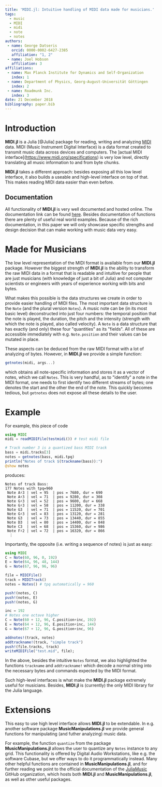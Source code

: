 ```yaml
---
title: 'MIDI.jl: Intuitive handling of MIDI data made for musicians.'
tags:
  - music
  - MIDI
  - midi
  - note
  - notes
authors:
 - name: George Datseris
   orcid: 0000-0002-6427-2385
   affiliation: "1, 2"
 - name: Joel Hobson
   affiliation: 3
affiliations:
 - name: Max Planck Institute for Dynamics and Self-Organization
   index: 1
 - name: Department of Physics, Georg-August-Universität Göttingen
   index: 2
 - name: Roadmunk Inc.
   index: 3
date: 21 December 2018
bibliography: paper.bib
---
```



# Introduction
**MIDI.jl** is a Julia [@Julia] package for reading, writing and analyzing [MIDI](https://www.midi.org/specifications) data. MIDI (Music Instrument Digital Interface) is a data format created to transmit music data across devices and computers. The ]actual MIDI interface](https://www.midi.org/specifications) is very low level, directly translating all music information to and from byte chunks.

**MIDI.jl** takes a different approach: besides exposing all this low level interface, it also builds a useable and high-level interface on top of that. This makes reading MIDI data easier than even before.

## Documentation
All functionality of **MIDI.jl** is very well documented and hosted online. The documentation link can be found [here](https://juliamusic.github.io/JuliaMusic_documentation.jl/latest/). Besides documentation of functions there are plenty of useful real world examples.
Because of the rich documentation, in this paper we will only showcase specific strengths and design decision that can make working with music data very easy.

# Made for Musicians
The low level representation of the MIDI format is available from our **MIDI.jl** package. However the biggest strength of **MIDI.jl** is the ability to transform the raw MIDI data in a format that is readable and intuitive for people that are just musicians (with knowledge of just a bit of Julia) and not computer scientists or engineers with years of experience working with bits and bytes.

What makes this possible is the data structures we create in order to provide easier handling of MIDI files. The most important data structure is the `Note` (and the plural version `Notes`). A music note can be (in its most basic level) deconstructed into just four numbers: the temporal position that the note is played, the duration, the pitch and the intensity (strength with which the note is played, also called velocity). A `Note` is a data structure that has exactly (and only) these four "quantities" as its "fields". All of these are accessible immediately with e.g. `Note.position` and their values can be mutated in place.

These aspects can be deduced from the raw MIDI format with a lot of analyzing of bytes. However, in **MIDI.jl** we provide a simple function:
```julia
getnotes(midi, args...)
```
which obtains all note-specific information and stores it as a vector of notes, which we call `Notes`. This is very handful, as to "identify" a note in the MIDI format, one needs to first identify two different streams of bytes; one denotes the start and the other the end of the note. This quickly becomes tedious, but `getnotes` does not expose all these details to the user.

# Example
For example, this piece of code
```julia
using MIDI
midi = readMIDIFile(testmidi()) # test midi file

# Track number 3 is a quantized bass MIDI track
bass = midi.tracks[3]
notes = getnotes(bass, midi.tpq)
println("Notes of track $(trackname(bass)):")
@show notes
```
produces:
```
Notes of track Bass:
177 Notes with tpq=960
 Note A♯3 | vel = 95  | pos = 7680, dur = 690
 Note A♯3 | vel = 71  | pos = 9280, dur = 308
 Note G♯3 | vel = 52  | pos = 9600, dur = 668
 Note G♯3 | vel = 58  | pos = 11200, dur = 338
 Note G3  | vel = 71  | pos = 11520, dur = 701
 Note G♯3 | vel = 83  | pos = 13120, dur = 281
 Note G3  | vel = 73  | pos = 13440, dur = 855
 Note D3  | vel = 80  | pos = 14400, dur = 848
 Note C3  | vel = 68  | pos = 15360, dur = 986
 Note F♯2 | vel = 72  | pos = 16320, dur = 866
  ⋮
```
Importantly, the opposite (i.e. writing a sequence of notes) is just as easy:
```julia
using MIDI
C = Note(60, 96, 0, 192)
E = Note(64, 96, 48, 144)
G = Note(67, 96, 96, 96)

file = MIDIFile()
track = MIDITrack()
notes = Notes() # tpq automatically = 960

push!(notes, C)
push!(notes, E)
push!(notes, G)

inc = 192
# Notes one octave higher
C = Note(60 + 12, 96, C.position+inc, 192)
E = Note(64 + 12, 96, E.position+inc, 144)
G = Note(67 + 12, 96, G.position+inc, 96)

addnotes!(track, notes)
addtrackname!(track, "simple track")
push!(file.tracks, track)
writeMIDIFile("test.mid", file);
```

In the above, besides the intuitive `Notes` format, we also highlighted the functions `trackname` and `addtrackname!` which decode a normal string into the necessary bytes and commands expected by the MIDI format.

Such high-level interfaces is what make the **MIDI.jl** package extremely useful for musicians. Besides, **MIDI.jl** is (currently) the only MIDI library for the Julia language.

# Extensions
This easy to use high level interface allows **MIDI.jl** to be extendable. In e.g. another software package **MusicManipulations.jl** we provide general functions for manipulating (and futher analyzing) music data.

For example, the function `quantize` from the package **MusicManipulations.jl** allows the user to quantize any `Notes` instance to any grid. This functionality is offered by Digital Audio Workstations, like e.g. the software Cubase, but we offer ways to do it programmatically instead. Many other helpful functions are contained in **MusicManipulations.jl**, and for further reading we point to the official documentation of the [JuliaMusic](https://juliamusic.github.io/JuliaMusic_documentation.jl/latest/) GitHub organization, which hosts both **MIDI.jl** and **MusicManipulations.jl**, as well as other useful packages.
